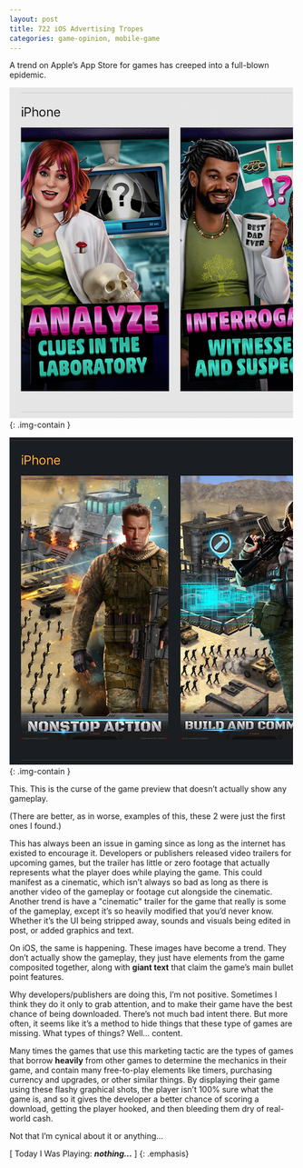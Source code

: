 ```yaml
---
layout: post
title: 722 iOS Advertising Tropes 
categories: game-opinion, mobile-game
---
```

A trend on Apple’s App Store for games has creeped into a full-blown epidemic.

![iOSAdv1](/img/games/722_ios_Advertising_Tropes_1.png "iOSAdv1"){: .img-contain }

![iOSAdv2](/img/games/722_ios_Advertising_Tropes_2.png "iOSAdv2"){: .img-contain }


This.  This is the curse of the game preview that doesn’t actually show any gameplay.

(There are better, as in worse, examples of this, these 2 were just the first ones I found.)

This has always been an issue in gaming since as long as the internet has existed to encourage it.  Developers or publishers released video trailers for upcoming games, but the trailer has little or zero footage that actually represents what the player does while playing the game.  This could manifest as a cinematic, which isn’t always so bad as long as there is another video of the gameplay or footage cut alongside the cinematic.  Another trend is have a "cinematic" trailer for the game that really is some of the gameplay, except it’s so heavily modified that you’d never know.  Whether it’s the UI being stripped away, sounds and visuals being edited in post, or added graphics and text.

On iOS, the same is happening.  These images have become a trend.  They don’t actually show the gameplay, they just have elements from the game composited together, along with **giant text** that claim the game’s main bullet point features.

Why developers/publishers are doing this, I’m not positive.  Sometimes I think they do it only to grab attention, and to make their game have the best chance of being downloaded.  There’s not much bad intent there.  But more often, it seems like it’s a method to hide things that these type of games are missing.  What types of things? Well… content.

Many times the games that use this marketing tactic are the types of games that borrow **heavily** from other games to determine the mechanics in their game, and contain many free-to-play elements like timers, purchasing currency and upgrades, or other similar things.  By displaying their game using these flashy graphical shots, the player isn’t 100% sure what the game is, and so it gives the developer a better chance of scoring a download, getting the player hooked, and then bleeding them dry of real-world cash.

Not that I’m cynical about it or anything...

[ Today I Was Playing: ***nothing...*** ]
{: .emphasis}
